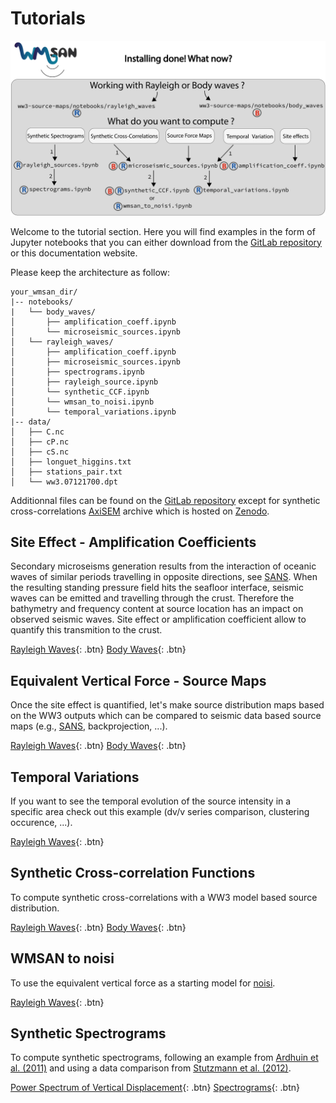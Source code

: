 # Tutorials

![Table representing the differrent paths to Jupyter Notebooks examples and where to find what you wish to compute.](img/sumup.png) 

Welcome to the tutorial section. Here you will find examples in the form of Jupyter notebooks that you can either download from the [GitLab repository](https://gricad-gitlab.univ-grenoble-alpes.fr/tomasetl/ww3-source-maps/-/issues) or this documentation website.

Please keep the architecture as follow:

    your_wmsan_dir/
    |-- notebooks/
    |   └── body_waves/
    │       ├── amplification_coeff.ipynb
    │       └── microseismic_sources.ipynb 
    │   └── rayleigh_waves/
    │       ├── amplification_coeff.ipynb
    │       ├── microseismic_sources.ipynb
    │       ├── spectrograms.ipynb
    │       ├── rayleigh_source.ipynb
    │       └── synthetic_CCF.ipynb
    │       └── wmsan_to_noisi.ipynb
    │       └── temporal_variations.ipynb
    |-- data/
    │   ├── C.nc
    │   ├── cP.nc
    │   ├── cS.nc
    │   ├── longuet_higgins.txt
    │   ├── stations_pair.txt
    │   └── ww3.07121700.dpt

Additionnal files can be found on the [GitLab repository](https://gricad-gitlab.univ-grenoble-alpes.fr/tomasetl/ww3-source-maps/-/issues) except for synthetic cross-correlations [AxiSEM](http://seis.earth.ox.ac.uk/axisem/) archive which is hosted on [Zenodo](https://zenodo.org/records/11126562).


## Site Effect - Amplification Coefficients

Secondary microseisms generation results from the interaction of oceanic waves of similar periods travelling in opposite directions, see [SANS](https://sans.ethz.ch/science/). When the resulting standing pressure field hits the seafloor interface, seismic waves can be emitted and travelling through the crust. Therefore the bathymetry and frequency content at source location has an impact on observed seismic waves. Site effect or amplification coefficient allow to quantify this transmition to the crust.

[Rayleigh Waves](notebooks/rayleigh_waves/amplification_coeff.ipynb){: .btn}
[Body Waves](notebooks/body_waves/amplification_coeff.ipynb){: .btn}

## Equivalent Vertical Force - Source Maps

Once the site effect is quantified, let's make source distribution maps based on the WW3 outputs which can be compared to seismic data based source maps (e.g., [SANS](https://sans.ethz.ch/science/), backprojection, ...).

[Rayleigh Waves](notebooks/rayleigh_waves/microseismic_sources.ipynb){: .btn}
[Body Waves](notebooks/body_waves/microseismic_sources.ipynb){: .btn}

## Temporal Variations
If you want to see the temporal evolution of the source intensity in a specific area check out this example (dv/v series comparison, clustering occurence, ...).

[Rayleigh Waves](notebooks/rayleigh_waves/temporal_variations.ipynb){: .btn}

## Synthetic Cross-correlation Functions
To compute synthetic cross-correlations with a WW3 model based source distribution.

[Rayleigh Waves](notebooks/rayleigh_waves/synthetic_CCF.ipynb){: .btn}
[Body Waves](notebooks/body_waves/synthetic_CCF.ipynb){: .btn}

## WMSAN to noisi
To use the equivalent vertical force as a starting model for [noisi](https://github.com/lermert/noisi).

[Rayleigh Waves](notebooks/rayleigh_waves/wmsan_to_noisi.ipynb){: .btn}

## Synthetic Spectrograms
To compute synthetic spectrograms, following an example from [Ardhuin et al. (2011)](https://agupubs.onlinelibrary.wiley.com/doi/full/10.1029/2011JC006952) and using a data comparison from [Stutzmann et al. (2012)](https://academic.oup.com/gji/article/191/2/707/644255).

[Power Spectrum of Vertical Displacement](notebooks/rayleigh_waves/rayleigh_source.ipynb){: .btn}
[Spectrograms](notebooks/rayleigh_waves/spectrograms.ipynb){: .btn}